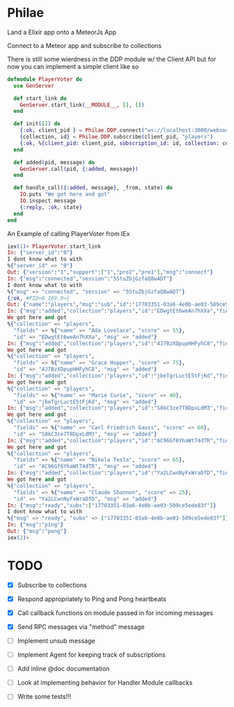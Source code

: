 Philae
======

Land a Elixir app onto a MeteorJs App

Connect to a Meteor app and subscribe to collections

There is still some wierdness in the DDP module w/ the Client API but
for now you can implement a simple client like so

```elixir
defmodule PlayerVoter do
  use GenServer

  def start_link do
    GenServer.start_link(__MODULE__, [], [])
  end

  def init([]) do
    {:ok, client_pid } = Philae.DDP.connect("ws://localhost:3000/websocket", __MODULE__, self)
    {collection, id} = Philae.DDP.subscribe(client_pid, "players")
    {:ok, %{client_pid: client_pid, subscription_id: id, collection: collection}}
  end

  def added(pid, message) do
    GenServer.call(pid, {:added, message})
  end

  def handle_call({:added, message}, _from, state) do
    IO.puts "We got here and got"
    IO.inspect message
    {:reply, :ok, state}
  end
end
```

An Example of calling PlayerVoter from IEx

```elixir
iex(1)> PlayerVoter.start_link
In: {"server_id":"0"}
I dont know what to with
%{"server_id" => "0"}
Out: {"version":"1","support":["1","pre2","pre1"],"msg":"connect"}
In: {"msg":"connected","session":"5StuZbjGzfaQ8wADT"}
I dont know what to with
%{"msg" => "connected", "session" => "5StuZbjGzfaQ8wADT"}
{:ok, #PID<0.169.0>}
Out: {"name":"players","msg":"sub","id":"17703351-03a6-4e0b-ae03-509ce5ede83f"}
In: {"msg":"added","collection":"players","id":"EDwgtEt6weAn7hXXa","fields":{"name":"Ada Lovelace","score":55}}
We got here and got
%{"collection" => "players",
  "fields" => %{"name" => "Ada Lovelace", "score" => 55},
  "id" => "EDwgtEt6weAn7hXXa", "msg" => "added"}
In: {"msg":"added","collection":"players","id":"4J7BzXDpupHHFyhC8","fields":{"name":"Grace Hopper","score":75}}
We got here and got
%{"collection" => "players",
  "fields" => %{"name" => "Grace Hopper", "score" => 75},
  "id" => "4J7BzXDpupHHFyhC8", "msg" => "added"}
In: {"msg":"added","collection":"players","id":"jbeTgrLuctE5tFjKd","fields":{"name":"Marie Curie","score":40}}
We got here and got
%{"collection" => "players",
  "fields" => %{"name" => "Marie Curie", "score" => 40},
  "id" => "jbeTgrLuctE5tFjKd", "msg" => "added"}
In: {"msg":"added","collection":"players","id":"S8kC3ze7T8DpxLdM3","fields":{"name":"Carl Friedrich Gauss","score":60}}
We got here and got
%{"collection" => "players",
  "fields" => %{"name" => "Carl Friedrich Gauss", "score" => 60},
  "id" => "S8kC3ze7T8DpxLdM3", "msg" => "added"}
In: {"msg":"added","collection":"players","id":"AC96Gf6YhaWt74dTR","fields":{"name":"Nikola Tesla","score":65}}
We got here and got
%{"collection" => "players",
  "fields" => %{"name" => "Nikola Tesla", "score" => 65},
  "id" => "AC96Gf6YhaWt74dTR", "msg" => "added"}
In: {"msg":"added","collection":"players","id":"Ya2LCwnNyFxWraDfD","fields":{"name":"Claude Shannon","score":25}}
We got here and got
%{"collection" => "players",
  "fields" => %{"name" => "Claude Shannon", "score" => 25},
  "id" => "Ya2LCwnNyFxWraDfD", "msg" => "added"}
In: {"msg":"ready","subs":["17703351-03a6-4e0b-ae03-509ce5ede83f"]}
I dont know what to with
%{"msg" => "ready", "subs" => ["17703351-03a6-4e0b-ae03-509ce5ede83f"]}
In: {"msg":"ping"}
Out: {"msg":"pong"}
iex(2)>
```


TODO
======
- [x] Subscribe to collections
- [x] Respond appropriately to Ping and Pong heartbeats
- [x] Call callback functions on module passed in for incoming messages
- [x] Send RPC messages via "method" message
- [ ] Implement unsub message
- [ ] Implement Agent for keeping track of subscriptions
- [ ] Add inline @doc documentation
- [ ] Look at implementing behavior for Handler Module callbacks
- [ ] Write some tests!!!


